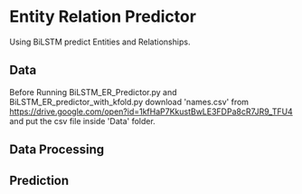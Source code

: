 # Entity Relation Predictor
Using BiLSTM predict Entities and Relationships.

## Data
Before Running BiLSTM_ER_Predictor.py and BiLSTM_ER_predictor_with_kfold.py download 'names.csv' from https://drive.google.com/open?id=1kfHaP7KkustBwLE3FDPa8cR7JR9_TFU4 and put the csv file inside 'Data' folder.

## Data Processing

## Prediction



